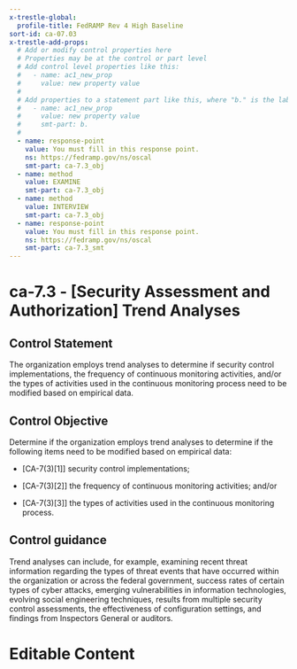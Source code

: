 ```yaml
---
x-trestle-global:
  profile-title: FedRAMP Rev 4 High Baseline
sort-id: ca-07.03
x-trestle-add-props:
  # Add or modify control properties here
  # Properties may be at the control or part level
  # Add control level properties like this:
  #   - name: ac1_new_prop
  #     value: new property value
  #
  # Add properties to a statement part like this, where "b." is the label of the target statement part
  #   - name: ac1_new_prop
  #     value: new property value
  #     smt-part: b.
  #
  - name: response-point
    value: You must fill in this response point.
    ns: https://fedramp.gov/ns/oscal
    smt-part: ca-7.3_obj
  - name: method
    value: EXAMINE
    smt-part: ca-7.3_obj
  - name: method
    value: INTERVIEW
    smt-part: ca-7.3_obj
  - name: response-point
    value: You must fill in this response point.
    ns: https://fedramp.gov/ns/oscal
    smt-part: ca-7.3_smt
---
```


# ca-7.3 - \[Security Assessment and Authorization\] Trend Analyses

## Control Statement

The organization employs trend analyses to determine if security control implementations, the frequency of continuous monitoring activities, and/or the types of activities used in the continuous monitoring process need to be modified based on empirical data.

## Control Objective

Determine if the organization employs trend analyses to determine if the following items need to be modified based on empirical data:

- \[CA-7(3)[1]\] security control implementations;

- \[CA-7(3)[2]\] the frequency of continuous monitoring activities; and/or

- \[CA-7(3)[3]\] the types of activities used in the continuous monitoring process.

## Control guidance

Trend analyses can include, for example, examining recent threat information regarding the types of threat events that have occurred within the organization or across the federal government, success rates of certain types of cyber attacks, emerging vulnerabilities in information technologies, evolving social engineering techniques, results from multiple security control assessments, the effectiveness of configuration settings, and findings from Inspectors General or auditors.

# Editable Content

<!-- Make additions and edits below -->
<!-- The above represents the contents of the control as received by the profile, prior to additions. -->
<!-- If the profile makes additions to the control, they will appear below. -->
<!-- The above markdown may not be edited but you may edit the content below, and/or introduce new additions to be made by the profile. -->
<!-- If there is a yaml header at the top, parameter values may be edited. Use --set-parameters to incorporate the changes during assembly. -->
<!-- The content here will then replace what is in the profile for this control, after running profile-assemble. -->
<!-- The added parts in the profile for this control are below.  You may edit them and/or add new ones. -->
<!-- Each addition must have a heading either of the form ## Control my_addition_name -->
<!-- or ## Part a. (where the a. refers to one of the control statement labels.) -->
<!-- "## Control" parts are new parts added after the statement part. -->
<!-- "## Part" parts are new parts added into the top-level statement part with that label. -->
<!-- Subparts may be added with nested hash levels of the form ### My Subpart Name -->
<!-- underneath the parent ## Control or ## Part being added -->
<!-- See https://ibm.github.io/compliance-trestle/tutorials/ssp_profile_catalog_authoring/ssp_profile_catalog_authoring for guidance. -->
